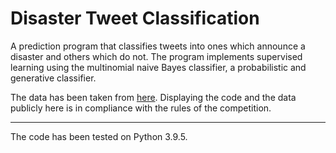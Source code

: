 # Disaster Tweet Classification
A prediction program that classifies tweets into ones which announce a disaster and others which do not.
The program implements supervised learning using the multinomial naive Bayes classifier, a probabilistic and generative classifier. 

The data has been taken from [here](https://www.kaggle.com/c/nlp-getting-started/data). Displaying the code and the data publicly here is in compliance with the rules of the competition.

------

The code has been tested on Python 3.9.5.
